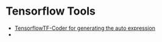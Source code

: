 # Tensorflow Tools

* [TensorflowTF-Coder for generating the auto expression](https://blog.tensorflow.org/2020/08/introducing-tensorflow-coder-tool.html)
* 

